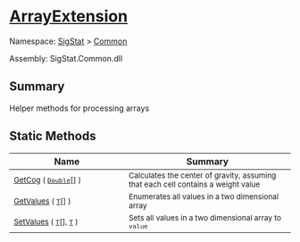 # [ArrayExtension](./ArrayExtension.md)

Namespace: [SigStat]() > [Common](./README.md)

Assembly: SigStat.Common.dll

## Summary
Helper methods for processing arrays

## Static Methods

| Name | Summary | 
| --- | --- | 
|<img width=200/> <sub>[GetCog](./Methods/ArrayExtension-100663390.md) ( [`Double`](https://docs.microsoft.com/en-us/dotnet/api/System.Double)[] )</sub> | <sub>Calculates the center of gravity, assuming that each cell contains  a weight value</sub> | <br>
|<img width=200/> <sub>[GetValues](./Methods/ArrayExtension-100663385.md) ( [`T`](./ArrayExtension.md)[] )</sub> | <sub>Enumerates all values in a two dimensional array</sub> | <br>
|<img width=200/> <sub>[SetValues](./Methods/ArrayExtension-100663386.md) ( [`T`](./ArrayExtension.md)[], [`T`](./ArrayExtension.md) )</sub> | <sub>Sets all values in a two dimensional array to `value`</sub> | <br>


